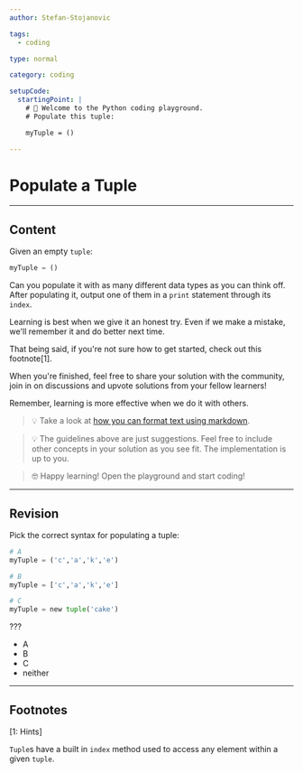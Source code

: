 ```yaml
---
author: Stefan-Stojanovic

tags:
  - coding

type: normal

category: coding

setupCode:
  startingPoint: |
    # 👋 Welcome to the Python coding playground. 
    # Populate this tuple:

    myTuple = ()  

---
```


# Populate a Tuple

---

## Content

Given an empty `tuple`:
```python
myTuple = ()
```

Can you populate it with as many different data types as you can think off. After populating it, output one of them in a `print` statement through its `index`.

Learning is best when we give it an honest try. Even if we make a mistake, we'll remember it and do better next time.

That being said, if you're not sure how to get started, check out this footnote[1]. 

When you're finished, feel free to share your solution with the community, join in on discussions and upvote solutions from your fellow learners!

Remember, learning is more effective when we do it with others.

> 💡 Take a look at [how you can format text using markdown](https://www.enki.com/glossary/general/markdown-formatting).

> 💡 The guidelines above are just suggestions. Feel free to include other concepts in your solution as you see fit. The implementation is up to you.

> 🤓 Happy learning! Open the playground and start coding!




---

## Revision

Pick the correct syntax for populating a tuple:

```python
# A
myTuple = ('c','a','k','e')

# B
myTuple = ['c','a','k','e']

# C
myTuple = new tuple('cake')
```

???

- A
- B
- C
- neither


---

## Footnotes

[1: Hints]

`Tuple`s have a built in `index` method used to access any element within a given `tuple`.
